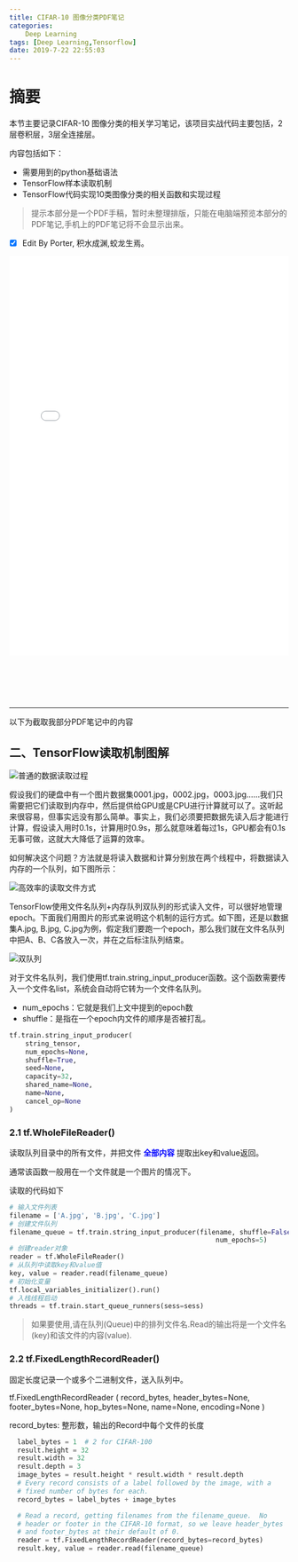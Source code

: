 ```yaml
---
title: CIFAR-10 图像分类PDF笔记
categories:      
    Deep Learning      
tags: [Deep Learning,Tensorflow]
date: 2019-7-22 22:55:03
---
```


# 摘要

本节主要记录CIFAR-10 图像分类的相关学习笔记，该项目实战代码主要包括，2层卷积层，3层全连接层。

内容包括如下：

- 需要用到的python基础语法
- TensorFlow样本读取机制
- TensorFlow代码实现10类图像分类的相关函数和实现过程

> 提示本部分是一个PDF手稿，暂时未整理排版，只能在电脑端预览本部分的PDF笔记,手机上的PDF笔记将不会显示出来。

- [x] Edit By Porter, 积水成渊,蛟龙生焉。

<!-- more -->


<div id="pdf1-view1" class=" pdfobject-container" style="height:400px">
<embed class="pdfobject" src="/TensorFlow-index/CIFAR-10 - Colaboratory.pdf#navpanes=1&amp;view=FitH&amp;pagemode=thumbs&amp;page=3" type="application/pdf" style="overflow: auto; width: 100%; height: 180%;" internalinstanceid="29">
</div>

<div style="height:400px">

</div>

----
以下为截取我部分PDF笔记中的内容

## 二、TensorFlow读取机制图解

![普通的数据读取过程](https://s2.ax1x.com/2019/07/10/Z65Du6.png)

假设我们的硬盘中有一个图片数据集0001.jpg，0002.jpg，0003.jpg……我们只需要把它们读取到内存中，然后提供给GPU或是CPU进行计算就可以了。这听起来很容易，但事实远没有那么简单。事实上，我们必须要把数据先读入后才能进行计算，假设读入用时0.1s，计算用时0.9s，那么就意味着每过1s，GPU都会有0.1s无事可做，这就大大降低了运算的效率。

如何解决这个问题？方法就是将读入数据和计算分别放在两个线程中，将数据读入内存的一个队列，如下图所示：

![高效率的读取文件方式](https://s2.ax1x.com/2019/07/10/Z6IyMq.png)

TensorFlow使用文件名队列+内存队列双队列的形式读入文件，可以很好地管理epoch。下面我们用图片的形式来说明这个机制的运行方式。如下图，还是以数据集A.jpg, B.jpg, C.jpg为例，假定我们要跑一个epoch，那么我们就在文件名队列中把A、B、C各放入一次，并在之后标注队列结束。


![双队列](https://s2.ax1x.com/2019/07/10/Zcpjkd.png)

对于文件名队列，我们使用tf.train.string_input_producer函数。这个函数需要传入一个文件名list，系统会自动将它转为一个文件名队列。

- num_epochs：它就是我们上文中提到的epoch数
- shuffle：是指在一个epoch内文件的顺序是否被打乱。

```python
tf.train.string_input_producer(
    string_tensor,
    num_epochs=None,
    shuffle=True,
    seed=None,
    capacity=32,
    shared_name=None,
    name=None,
    cancel_op=None
)
```

### 2.1 tf.WholeFileReader()

读取队列目录中的所有文件，并把文件 **<font color = 'blue'>全部内容</font>** 提取出key和value返回。

通常该函数一般用在一个文件就是一个图片的情况下。

读取的代码如下

```python 
# 输入文件列表
filename = ['A.jpg', 'B.jpg', 'C.jpg']
# 创建文件队列
filename_queue = tf.train.string_input_producer(filename, shuffle=False,
                                                    num_epochs=5)
# 创建reader对象
reader = tf.WholeFileReader()
# 从队列中读取key和value值
key, value = reader.read(filename_queue)
# 初始化变量
tf.local_variables_initializer().run()
# 入栈线程启动
threads = tf.train.start_queue_runners(sess=sess)

```

> 如果要使用,请在队列(Queue)中的排列文件名.Read的输出将是一个文件名(key)和该文件的内容(value).

### 2.2 tf.FixedLengthRecordReader()

固定长度记录一个或多个二进制文件，送入队列中。

tf.FixedLengthRecordReader
(
    record_bytes,
    header_bytes=None,
    footer_bytes=None,
    hop_bytes=None,
    name=None,
    encoding=None
)

record_bytes: 整形数，输出的Record中每个文件的长度

```python
  label_bytes = 1  # 2 for CIFAR-100
  result.height = 32
  result.width = 32
  result.depth = 3
  image_bytes = result.height * result.width * result.depth
  # Every record consists of a label followed by the image, with a
  # fixed number of bytes for each.
  record_bytes = label_bytes + image_bytes

  # Read a record, getting filenames from the filename_queue.  No
  # header or footer in the CIFAR-10 format, so we leave header_bytes
  # and footer_bytes at their default of 0.
  reader = tf.FixedLengthRecordReader(record_bytes=record_bytes)
  result.key, value = reader.read(filename_queue)
```





